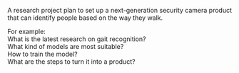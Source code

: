 A research project plan to set up a next-generation security camera product that can identify people based on the way they walk. 

For example:<br />
What is the latest research on gait recognition?<br />
What kind of models are most suitable?<br />
How to train the model?<br />
What are the steps to turn it into a product?
